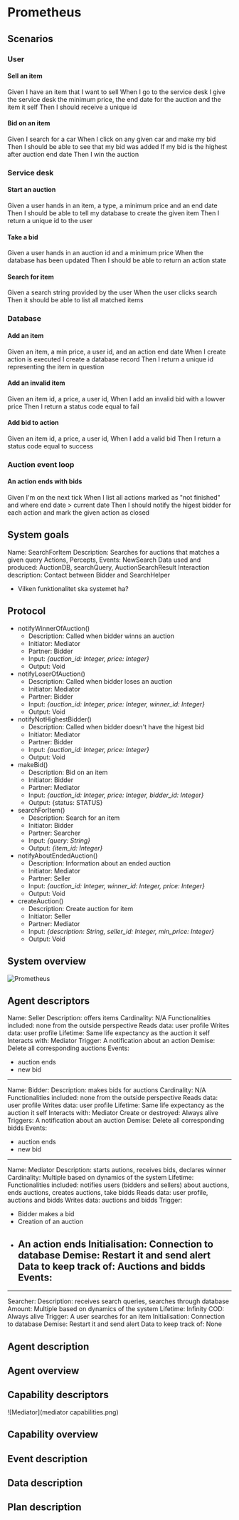 # Prometheus

## Scenarios

### User

#### Sell an item

Given I have an item that I want to sell
When I go to the service desk I give the service desk
  the minimum price,
  the end date for the auction
  and the item it self
Then I should receive a unique id

#### Bid on an item

Given I search for a car
When I click on any given car and make my bid
Then I should be able to see that my bid was added
If my bid is the highest after auction end date
Then I win the auction

### Service desk

#### Start an auction

Given a user hands in 
  an item,
  a type,
  a minimum price
  and an end date
Then I should be able to tell my database to create the given item
Then I return a unique id to the user

#### Take a bid

Given a user hands in 
  an auction id
  and a minimum price
When the database has been updated
Then I should be able to return an action state

#### Search for item

Given a search string provided by the user
When the user clicks search
Then it should be able to list all matched items

### Database

#### Add an item

Given 
  an item,
  a min price,
  a user id,
  and an action end date
When I create action is executed I create a database record
Then I return a unique id representing the item in question

#### Add an invalid item

Given 
  an item id,
  a price,
  a user id,
When I add an invalid bid with a lowver price
Then I return a status code equal to fail

#### Add bid to action

Given 
  an item id,
  a price,
  a user id,
When I add a valid bid
Then I return a status code equal to success

### Auction event loop

#### An action ends with bids

Given I'm on the next tick
When I list all actions 
  marked as "not finished"
  and where end date > current date
Then I should 
  notify the higest bidder for each action
  and mark the given action as closed

  
## System goals

Name: SearchForItem
Description: Searches for auctions that matches a given query
Actions, Percepts, Events: NewSearch
Data used and produced: AuctionDB, searchQuery, AuctionSearchResult
Interaction description: Contact between Bidder and SearchHelper


- Vilken funktionalitet ska systemet ha?


## Protocol

- notifyWinnerOfAuction()
  - Description: Called when bidder winns an auction
  - Initiator: Mediator
  - Partner: Bidder
  - Input: *{auction_id: Integer, price: Integer}*
  - Output: Void
- notifyLoserOfAuction()
  - Description: Called when bidder loses an auction
  - Initiator: Mediator
  - Partner: Bidder
  - Input: *{auction_id: Integer, price: Integer, winner_id: Integer}*
  - Output: Void
- notifyNotHighestBidder()
  - Description: Called when bidder doesn't have the higest bid
  - Initiator: Mediator
  - Partner: Bidder
  - Input: *{auction_id: Integer, price: Integer}*
  - Output: Void
- makeBid()
  - Description: Bid on an item
  - Initiator: Bidder
  - Partner: Mediator
  - Input: *{auction_id: Integer, price: Integer, bidder_id: Integer}*
  - Output: {status: STATUS}
- searchForItem()
  - Description: Search for an item
  - Initiator: Bidder
  - Partner: Searcher
  - Input: *{query: String}*
  - Output: *{item_id: Integer}*
- notifyAboutEndedAuction()
  - Description: Information about an ended auction
  - Initiator: Mediator
  - Partner: Seller
  - Input: *{auction_id: Integer, winner_id: Integer, price: Integer}*
  - Output: Void
- createAuction()
  - Description: Create auction for item
  - Initiator: Seller
  - Partner: Mediator
  - Input: *{description: String, seller_id: Integer, min_price: Integer}*
  - Output: Void

## System overview

![Prometheus](prometheus.png)

## Agent descriptors

Name: Seller
Description: offers items
Cardinality: N/A
Functionalities included: none from the outside perspective
Reads data: user profile
Writes data: user profile
Lifetime: Same life expectancy as the auction it self
Interacts with: Mediator
Trigger: A notification about an action
Demise: Delete all corresponding auctions
Events:
  - auction ends
  - new bid

---

Name: Bidder:
Description: makes bids for auctions
Cardinality: N/A
Functionalities included: none from the outside perspective
Reads data: user profile
Writes data: user profile
Lifetime: Same life expectancy as the auction it self
Interacts with: Mediator
Create or destroyed: Always alive
Triggers: A notification about an auction
Demise: Delete all corresponding bidds
Events:
  - auction ends
  - new bid

---

Name: Mediator
Description: starts autions, receives bids, declares winner
Cardinality: Multiple based on dynamics of the system
Lifetime:
Functionalities included: notifies users (bidders and sellers) about auctions, ends auctions, creates auctions, take bidds
Reads data: user profile, auctions and bidds
Writes data: auctions and bidds
Trigger: 
  - Bidder makes a bid
  - Creation of an auction
  - An action ends
Initialisation: Connection to database
Demise: Restart it and send alert
Data to keep track of: Auctions and bidds
Events:
    - 
---

Searcher:
  Description: receives search queries, searches through database
  Amount: Multiple based on dynamics of the system
  Lifetime: Infinity
  COD: Always alive
  Trigger: A user searches for an item
  Initialisation: Connection to database
  Demise: Restart it and send alert
  Data to keep track of: None

## Agent description

## Agent overview

## Capability descriptors
![Mediator](mediator capabilities.png)

## Capability overview

## Event description

## Data description

## Plan description